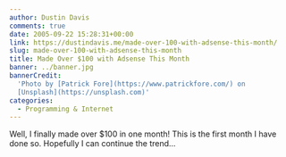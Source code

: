 ```yaml
---
author: Dustin Davis
comments: true
date: 2005-09-22 15:28:31+00:00
link: https://dustindavis.me/made-over-100-with-adsense-this-month/
slug: made-over-100-with-adsense-this-month
title: Made Over $100 with Adsense This Month
banner: ../banner.jpg
bannerCredit:
  'Photo by [Patrick Fore](https://www.patrickfore.com/) on
  [Unsplash](https://unsplash.com)'
categories:
  - Programming & Internet
---
```


Well, I finally made over \$100 in one month! This is the first month I have
done so. Hopefully I can continue the trend...

